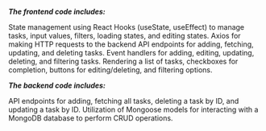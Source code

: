 ***The frontend code includes:***

State management using React Hooks (useState, useEffect) to manage tasks, input values, filters, loading states, and editing states.
Axios for making HTTP requests to the backend API endpoints for adding, fetching, updating, and deleting tasks.
Event handlers for adding, editing, updating, deleting, and filtering tasks.
Rendering a list of tasks, checkboxes for completion, buttons for editing/deleting, and filtering options.

***The backend code includes:***

API endpoints for adding, fetching all tasks, deleting a task by ID, and updating a task by ID.
Utilization of Mongoose models for interacting with a MongoDB database to perform CRUD operations.